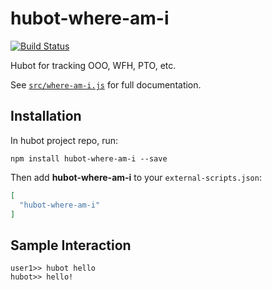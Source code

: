 # hubot-where-am-i
[![Build Status](https://img.shields.io/travis/johnkchiu/hubot-where-am-i/master.svg?style=flat-square)](https://travis-ci.org/johnkchiu/hubot-where-am-i)

Hubot for tracking OOO, WFH, PTO, etc.

See [`src/where-am-i.js`](src/where-am-i.js) for full documentation.

## Installation

In hubot project repo, run:

`npm install hubot-where-am-i --save`

Then add **hubot-where-am-i** to your `external-scripts.json`:

```json
[
  "hubot-where-am-i"
]
```

## Sample Interaction

```
user1>> hubot hello
hubot>> hello!
```
